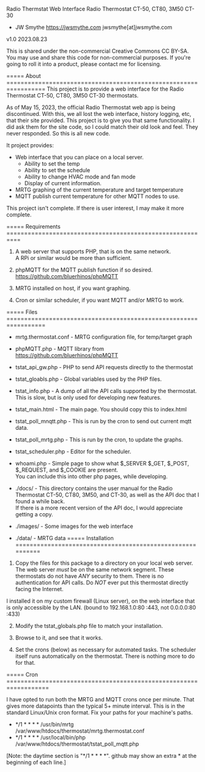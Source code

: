 
Radio Thermstat Web Interface
Radio Thermostat CT-50, CT80, 3M50 CT-30

- JW Smythe https://jwsmythe.com  jwsmythe[at]jwsmythe.com

v1.0 2023.08.23

This is shared under the non-commercial Creative Commons CC BY-SA.  You may 
use and share this code for non-commercial purposes.  If you're going to roll
it into a product, please contact me for licensing.

===== About =================================================================
   This project is to provide a web interface for the Radio Thermostat CT-50, CT80, 3M50 CT-30 thermostats.
   
   As of May 15, 2023, the official Radio Thermostat web app is being 
   discontinued.  With this, we all lost the web interface, history logging, 
   etc, that their site provided.   This project is to give you that same 
   functionality.    I did ask them for the site code, so I could match 
   their old look and feel.  They never responded.   So this is all new code.

   It project provides:

   * Web interface that you can place on a local server. 
     * Ability to set the temp
     * Ability to set the schedule
     * Ability to change HVAC mode and fan mode
     * Display of current information.
   * MRTG graphing of the current temperature and target temperature
   * MQTT publish current temperature for other MQTT nodes to use.

   This project isn't complete.  If there is user interest, I may make it more complete.

===== Requirements ==========================================================

   1) A web server that supports PHP, that is on the same network.  
      A RPi or similar would be more than sufficient.
      
   2) phpMQTT for the MQTT publish function if so desired.  
      https://github.com/bluerhinos/phpMQTT
      
   3) MRTG installed on host, if you want graphing.

   4) Cron or similar scheduler, if you want MQTT and/or MRTG to work.

===== Files ================================================================= 
   * mrtg.thermostat.conf - MRTG configuration file, for temp/target graph
   * phpMQTT.php          - MQTT library from https://github.com/bluerhinos/phpMQTT
   * tstat_api_gw.php     - PHP to send API requests directly to the thermostat
   * tstat_gloabls.php    - Global variables used by the PHP files.
   * tstat_info.php       - A dump of all the API calls supported by the thermostat.  
                          This is slow, but is only used for developing new features.
   * tstat_main.html      - The main page.  You should copy this to index.html
   * tstat_poll_mnqtt.php - This is run by the cron to send out current mqtt data.
   * tstat_poll_mrtg.php  - This is run by the cron, to update the graphs.
   * tstat_scheduler.php  - Editor for the scheduler.
   * whoami.php           - Simple page to show what $_SERVER $_GET, $_POST, $_REQUEST, and $_COOKIE are present.  
                          You can include this into other php pages, while developing.

   * ./docs/              - This directory contains the user manual for the 
                          Radio Thermostat CT-50, CT80, 3M50, and CT-30, as 
                          well as the API doc that I found a while back.  
                          If there is a more recent version of the API doc, 
                          I would appreciate getting a copy.
   * ./images/            - Some images for the web interface
   * ./data/              - MRTG data
===== Installation ==========================================================
   1) Copy the files for this package to a directory on your local web server.  
   The web server *must* be on the same network segment.  These thermostats
   do not have *ANY* security to them.  There is no authentication for API 
   calls.  Do *NOT* ever put this thermostat directly facing the Internet. 
   
   I installed it on my custom firewall (Linux server), on the web interface
   that is only accessible by the LAN. (bound to 192.168.1.0:80 :443, not 
   0.0.0.0:80 :433)
                          
   2) Modify the tstat_globals.php file to match your installation. 
   
   3) Browse to it, and see that it works.
   
   4) Set the crons (below) as necessary for automated tasks.  The scheduler
   itself runs automatically on the thermostat.  There is nothing more to do for that.
   
===== Cron ==================================================================

   I have opted to run both the MRTG and MQTT crons once per minute.  That gives 
   more datapoints than the typical 5+ minute interval.  This is in the standard 
   Linux/Unix cron format.  Fix your paths for your machine's paths.
   
   * */1 * * * * /usr/bin/mrtg /var/www/htdocs/thermostat/mrtg.thermostat.conf
   * */1 * * * * /usr/local/bin/php /var/www/htdocs/thermostat/tstat_poll_mqtt.php

[Note: the daytime section is "*/1 * * * *".  github may show an extra * at the beginning of each line.]
